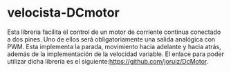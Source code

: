 # velocista-DCmotor
Esta librería facilita el control de un motor de corriente continua conectado a dos pines. Uno de ellos será obligatoriamente una salida analógica con PWM. Esta implementa la parada, movimiento hacia adelante y hacia atrás, además de la implementación de la velocidad variable.
El enlace para poder utilizar dicha librería es el siguiente:https://github.com/joruiz/DcMotor.
